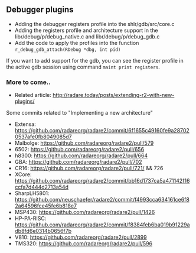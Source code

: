 ## Debugger plugins

* Adding the debugger registers profile into the shlr/gdb/src/core.c
* Adding the registers profile and architecture support in the libr/debug/p/debug_native.c and libr/debug/p/debug_gdb.c
* Add the code to apply the profiles into the function `r_debug_gdb_attach(RDebug *dbg, int pid)`

If you want to add support for the gdb, you can see the register profile in the active gdb session using command `maint print registers`.

### More to come..

* Related article: http://radare.today/posts/extending-r2-with-new-plugins/

Some commits related to "Implementing a new architecture"

* Extensa: https://github.com/radareorg/radare2/commit/6f1655c49160fe9a287020537afe0fb8049085d7
* Malbolge: https://github.com/radareorg/radare2/pull/579
* 6502: https://github.com/radareorg/radare2/pull/656
* h8300: https://github.com/radareorg/radare2/pull/664
* GBA: https://github.com/radareorg/radare2/pull/702
* CR16: https://github.com/radareorg/radare2/pull/721/ && 726
* XCore: https://github.com/radareorg/radare2/commit/bb16d1737ca5a471142f16ccfa7d444d2713a54d
* SharpLH5801: https://github.com/neuschaefer/radare2/commit/f4993cca634161ce6f82a64596fce45fe6b818e7
* MSP430: https://github.com/radareorg/radare2/pull/1426
* HP-PA-RISC: https://github.com/radareorg/radare2/commit/f8384feb6ba019b91229adb8fd6e0314b0656f7b
* V810: https://github.com/radareorg/radare2/pull/2899
* TMS320: https://github.com/radareorg/radare2/pull/596

